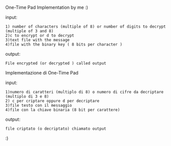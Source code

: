 One-Time Pad Implementation by me :)

input:

	1) number of characters (multiple of 8) or number of digits to decrypt (multiple of 3 and 8)
	2)c to encrypt or d to decrypt
	3)text file with the message
	4)file with the binary key ( 8 bits per character )
output:

	File encrypted (or decrypted ) called output
	
	
Implementazione di One-Time Pad

input:

	1)numero di caratteri (multiplo di 8) o numero di cifre da decriptare (multiplo di 3 e 8)
	2) c per criptare oppure d per decriptare
	3)file testo con il messaggio
	4)file con la chiave binaria (8 bit per carattere)
output:

	file criptato (o decriptato) chiamato output
	
:)

